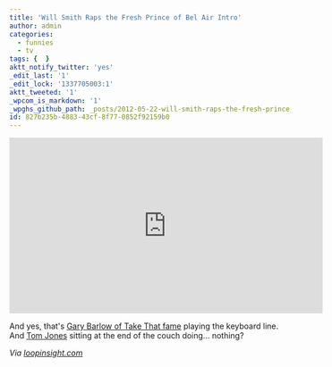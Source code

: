 ```yaml
---
title: 'Will Smith Raps the Fresh Prince of Bel Air Intro'
author: admin
categories:
  - funnies
  - tv
tags: {  }
aktt_notify_twitter: 'yes'
_edit_last: '1'
_edit_lock: '1337705003:1'
aktt_tweeted: '1'
_wpcom_is_markdown: '1'
_wpghs_github_path: _posts/2012-05-22-will-smith-raps-the-fresh-prince-of-bel-air-intro.md
id: 827b235b-4883-43cf-8f77-0852f92159b0
---
```

<p><iframe width="560" height="315" src="http://www.youtube.com/embed/hFjwbKMlmF4" frameborder="0" allowfullscreen></iframe></p>
<p>And yes, that's <a href="http://en.wikipedia.org/wiki/Gary_Barlow">Gary Barlow of Take That fame</a> playing the keyboard line. And <a href="http://en.wikipedia.org/wiki/Tom_Jones_(singer)">Tom Jones</a> sitting at the end of the couch doing... nothing?</p>
<p><em>Via <a href="http://www.loopinsight.com/2012/05/22/will-smith-raps-the-fresh-prince-theme/">loopinsight.com</a></em></p>
